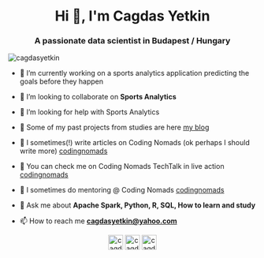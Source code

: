 <h1 align="center">Hi 👋, I'm Cagdas Yetkin</h1>
<h3 align="center">A passionate data scientist in Budapest / Hungary</h3>

<p align="left"> <img src="https://komarev.com/ghpvc/?username=cagdasyetkin" alt="cagdasyetkin" /> </p>

- 🔭 I’m currently working on a sports analytics application predicting the goals before they happen

- 👯 I’m looking to collaborate on **Sports Analytics**

- 🤝 I’m looking for help with Sports Analytics

- 📝 Some of my past projects from studies are here [my blog](https://cagdasyetkin.github.io/final.html)  

- 📝 I sometimes(!) write articles on Coding Nomads (ok perhaps I should write more) [codingnomads](https://codingnomads.co/blog/data-analysis-example-analyzing-movie-ratings-with-python/)

- 📝 You can check me on Coding Nomads TechTalk in live action [codingnomads](https://www.youtube.com/watch?v=2Lb-STlkIkI&t=225s&ab_channel=CodingNomads)

- 📝 I sometimes do mentoring @ Coding Nomads [codingnomads](https://codingnomads.co/)

- 💬 Ask me about **Apache Spark, Python, R, SQL, How to learn and study**

- 📫 How to reach me **cagdasyetkin@yahoo.com**




<p align="center">
<a href="https://twitter.com/cagdasyetkin" target="blank"><img align="center" src="https://cdn.jsdelivr.net/npm/simple-icons@3.0.1/icons/twitter.svg" alt="cagdasyetkin" height="30" width="30" /></a>
<a href="https://linkedin.com/in/cagdasyetkin" target="blank"><img align="center" src="https://cdn.jsdelivr.net/npm/simple-icons@3.0.1/icons/linkedin.svg" alt="cagdasyetkin" height="30" width="30" /></a>
<a href="https://fb.com/cagdayetkin" target="blank"><img align="center" src="https://cdn.jsdelivr.net/npm/simple-icons@3.0.1/icons/facebook.svg" alt="cagdayetkin" height="30" width="30" /></a>
</p>
